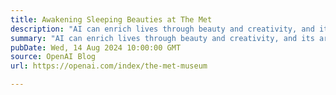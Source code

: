 ```yaml
---
title: Awakening Sleeping Beauties at The Met
description: "AI can enrich lives through beauty and creativity, and its artistic potential shines in 'Sleeping Beauties: Reawakening Fashion,' a collaborative exhibit from The Met's Costume Institute."
summary: "AI can enrich lives through beauty and creativity, and its artistic potential shines in 'Sleeping Beauties: Reawakening Fashion,' a collaborative exhibit from The Met's Costume Institute."
pubDate: Wed, 14 Aug 2024 10:00:00 GMT
source: OpenAI Blog
url: https://openai.com/index/the-met-museum

---
```


